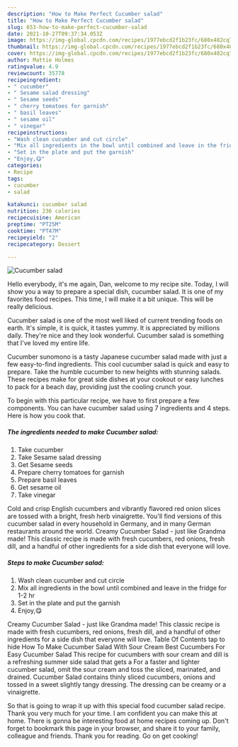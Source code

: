 ```yaml
---
description: "How to Make Perfect Cucumber salad"
title: "How to Make Perfect Cucumber salad"
slug: 653-how-to-make-perfect-cucumber-salad
date: 2021-10-27T09:37:34.053Z
image: https://img-global.cpcdn.com/recipes/1977ebcd2f1b23fc/680x482cq70/cucumber-salad-recipe-main-photo.jpg
thumbnail: https://img-global.cpcdn.com/recipes/1977ebcd2f1b23fc/680x482cq70/cucumber-salad-recipe-main-photo.jpg
cover: https://img-global.cpcdn.com/recipes/1977ebcd2f1b23fc/680x482cq70/cucumber-salad-recipe-main-photo.jpg
author: Mattie Holmes
ratingvalue: 4.9
reviewcount: 35778
recipeingredient:
- " cucumber"
- " Sesame salad dressing"
- " Sesame seeds"
- " cherry tomatoes for garnish"
- " basil leaves"
- " sesame oil"
- " vinegar"
recipeinstructions:
- "Wash clean cucumber and cut circle"
- "Mix all ingredients in the bowl until combined and leave in the fridge for 1-2 hr"
- "Set in the plate and put the garnish"
- "Enjoy,😋"
categories:
- Recipe
tags:
- cucumber
- salad

katakunci: cucumber salad 
nutrition: 236 calories
recipecuisine: American
preptime: "PT25M"
cooktime: "PT47M"
recipeyield: "2"
recipecategory: Dessert

---
```



![Cucumber salad](https://img-global.cpcdn.com/recipes/1977ebcd2f1b23fc/680x482cq70/cucumber-salad-recipe-main-photo.jpg)

Hello everybody, it's me again, Dan, welcome to my recipe site. Today, I will show you a way to prepare a special dish, cucumber salad. It is one of my favorites food recipes. This time, I will make it a bit unique. This will be really delicious.

Cucumber salad is one of the most well liked of current trending foods on earth. It's simple, it is quick, it tastes yummy. It is appreciated by millions daily. They're nice and they look wonderful. Cucumber salad is something that I've loved my entire life.

Cucumber sunomono is a tasty Japanese cucumber salad made with just a few easy-to-find ingredients. This cool cucumber salad is quick and easy to prepare. Take the humble cucumber to new heights with stunning salads. These recipes make for great side dishes at your cookout or easy lunches to pack for a beach day, providing just the cooling crunch your.


To begin with this particular recipe, we have to first prepare a few components. You can have cucumber salad using 7 ingredients and 4 steps. Here is how you cook that.

<!--inarticleads1-->

##### The ingredients needed to make Cucumber salad:

1. Take  cucumber
1. Take  Sesame salad dressing
1. Get  Sesame seeds
1. Prepare  cherry tomatoes for garnish
1. Prepare  basil leaves
1. Get  sesame oil
1. Take  vinegar


Cold and crisp English cucumbers and vibrantly flavored red onion slices are tossed with a bright, fresh herb vinaigrette. You&#39;ll find versions of this cucumber salad in every household in Germany, and in many German restaurants around the world. Creamy Cucumber Salad - just like Grandma made! This classic recipe is made with fresh cucumbers, red onions, fresh dill, and a handful of other ingredients for a side dish that everyone will love. 

<!--inarticleads2-->

##### Steps to make Cucumber salad:

1. Wash clean cucumber and cut circle
1. Mix all ingredients in the bowl until combined and leave in the fridge for 1-2 hr
1. Set in the plate and put the garnish
1. Enjoy,😋


Creamy Cucumber Salad - just like Grandma made! This classic recipe is made with fresh cucumbers, red onions, fresh dill, and a handful of other ingredients for a side dish that everyone will love. Table Of Contents tap to hide How To Make Cucumber Salad With Sour Cream Best Cucumbers For Easy Cucumber Salad This recipe for cucumbers with sour cream and dill is a refreshing summer side salad that gets a For a faster and lighter cucumber salad, omit the sour cream and toss the sliced, marinated, and drained. Cucumber Salad contains thinly sliced cucumbers, onions and tossed in a sweet slightly tangy dressing. The dressing can be creamy or a vinaigrette. 

So that is going to wrap it up with this special food cucumber salad recipe. Thank you very much for your time. I am confident you can make this at home. There is gonna be interesting food at home recipes coming up. Don't forget to bookmark this page in your browser, and share it to your family, colleague and friends. Thank you for reading. Go on get cooking!
